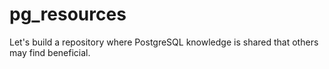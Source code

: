 # pg_resources

Let's build a repository where PostgreSQL knowledge is shared that others may find beneficial.
